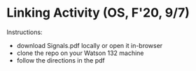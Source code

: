 # Linking Activity (OS, F'20, 9/7)

Instructions:
* download Signals.pdf locally or open it in-browser
* clone the repo on your Watson 132 machine
* follow the directions in the pdf
